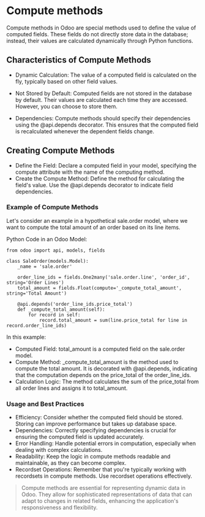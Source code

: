 # Compute methods 
Compute methods in Odoo are special methods used to define the value of computed fields. These fields do not directly store data in the database; instead, their values are calculated dynamically through Python functions.

## Characteristics of Compute Methods
- Dynamic Calculation: The value of a computed field is calculated on the fly, typically based on other field values.

- Not Stored by Default: Computed fields are not stored in the database by default. Their values are calculated each time they are accessed. However, you can choose to store them.

- Dependencies: Compute methods should specify their dependencies using the @api.depends decorator. This ensures that the computed field is recalculated whenever the dependent fields change.

## Creating Compute Methods
- Define the Field: Declare a computed field in your model, specifying the compute attribute with the name of the computing method.
- Create the Compute Method: Define the method for calculating the field's value. Use the @api.depends decorator to indicate field dependencies.
### Example of Compute Methods
Let's consider an example in a hypothetical sale.order model, where we want to compute the total amount of an order based on its line items.

Python Code in an Odoo Model:

```
from odoo import api, models, fields

class SaleOrder(models.Model):
    _name = 'sale.order'

    order_line_ids = fields.One2many('sale.order.line', 'order_id', string='Order Lines')
    total_amount = fields.Float(compute='_compute_total_amount', string='Total Amount')

    @api.depends('order_line_ids.price_total')
    def _compute_total_amount(self):
        for record in self:
            record.total_amount = sum(line.price_total for line in record.order_line_ids)
```
In this example:

- Computed Field: total_amount is a computed field on the sale.order model.
- Compute Method: _compute_total_amount is the method used to compute the total amount. It is decorated with @api.depends, indicating that the computation depends on the price_total of the order_line_ids.
- Calculation Logic: The method calculates the sum of the price_total from all order lines and assigns it to total_amount.
### Usage and Best Practices
- Efficiency: Consider whether the computed field should be stored. Storing can improve performance but takes up database space.
- Dependencies: Correctly specifying dependencies is crucial for ensuring the computed field is updated accurately.
- Error Handling: Handle potential errors in computation, especially when dealing with complex calculations.
- Readability: Keep the logic in compute methods readable and maintainable, as they can become complex.
- Recordset Operations: Remember that you're typically working with recordsets in compute methods. Use recordset operations effectively.
> Compute methods are essential for representing dynamic data in Odoo. They allow for sophisticated representations of data that can adapt to changes in related fields, enhancing the application's responsiveness and flexibility.
